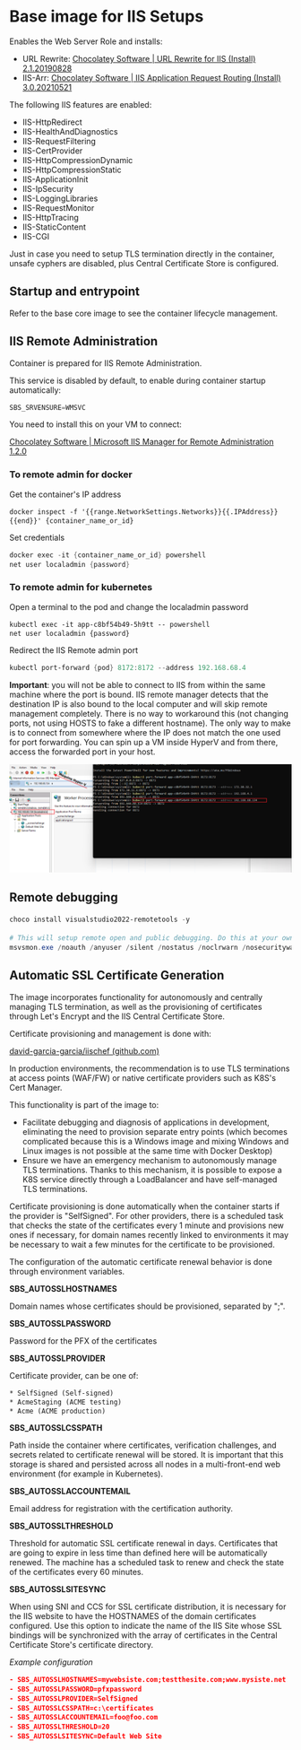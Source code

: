 # Base image for IIS Setups

Enables the Web Server Role and installs:

* URL Rewrite: [Chocolatey Software | URL Rewrite for IIS (Install) 2.1.20190828](https://community.chocolatey.org/packages/UrlRewrite)
* IIS-Arr: [Chocolatey Software | IIS Application Request Routing (Install) 3.0.20210521](https://community.chocolatey.org/packages/iis-arr)

The following IIS features are enabled:

* IIS-HttpRedirect
* IIS-HealthAndDiagnostics
* IIS-RequestFiltering
* IIS-CertProvider
* IIS-HttpCompressionDynamic
* IIS-HttpCompressionStatic
* IIS-ApplicationInit
* IIS-IpSecurity
* IIS-LoggingLibraries
* IIS-RequestMonitor
* IIS-HttpTracing
* IIS-StaticContent
* IIS-CGI

Just in case you need to setup TLS termination directly in the container, unsafe cyphers are disabled, plus Central Certificate Store is configured.

## Startup and entrypoint

Refer to the base core image to see the container lifecycle management.

## IIS Remote Administration

Container is prepared for IIS Remote Administration.

This service is disabled by default, to enable during container startup automatically:

```powershell
SBS_SRVENSURE=WMSVC
```

You need to install this on your VM to connect:

[Chocolatey Software | Microsoft IIS Manager for Remote Administration 1.2.0](https://community.chocolatey.org/packages/inetmgr)

### To remote admin for docker

Get the container's IP address

```
docker inspect -f '{{range.NetworkSettings.Networks}}{{.IPAddress}}{{end}}' {container_name_or_id}
```

Set credentials

```powershell
docker exec -it {container_name_or_id} powershell
net user localadmin {password}
```

### To remote admin for kubernetes

Open a terminal to the pod and change the localadmin password

```
kubectl exec -it app-c8bf54b49-5h9tt -- powershell
net user localadmin {password}
```

Redirect the IIS Remote admin port

```powershell
kubectl port-forward {pod} 8172:8172 --address 192.168.68.4
```

**Important**: you will not be able to connect to IIS from within the same machine where the port is bound. IIS remote manager detects that the destination IP is also bound to the local computer and will skip remote management completely. There is no way to workaround this (not changing ports, not using HOSTS to fake a different hostname). The only way to make is to connect from somewhere where the IP does not match the one used for port forwarding. You can spin up a VM inside HyperV and from there, access the forwarded port in your host.

![image-20240117144908714](readme_assets\img-remoteiis-hyperv)

## Remote debugging

```powershell
choco install visualstudio2022-remotetools -y

# This will setup remote open and public debugging. Do this at your own risk. If done under proper conditions, it is totally safe.
msvsmon.exe /noauth /anyuser /silent /nostatus /noclrwarn /nosecuritywarn /nofirewallwarn /nowowwarn /fallbackloadremotemanagedpdbs /timeout:2147483646
```

## Automatic SSL Certificate Generation

The image incorporates functionality for autonomously and centrally managing TLS termination, as well as the provisioning of certificates through Let's Encrypt and the IIS Central Certificate Store.

Certificate provisioning and management is done with:

[david-garcia-garcia/iischef (github.com)](https://github.com/david-garcia-garcia/iischef)

In production environments, the recommendation is to use TLS terminations at access points (WAF/FW) or native certificate providers such as K8S's Cert Manager.

This functionality is part of the image to:

* Facilitate debugging and diagnosis of applications in development, eliminating the need to provision separate entry points (which becomes complicated because this is a Windows image and mixing Windows and Linux images is not possible at the same time with Docker Desktop)
* Ensure we have an emergency mechanism to autonomously manage TLS terminations. Thanks to this mechanism, it is possible to expose a K8S service directly through a LoadBalancer and have self-managed TLS terminations.

Certificate provisioning is done automatically when the container starts if the provider is "SelfSigned". For other providers, there is a scheduled task that checks the state of the certificates every 1 minute and provisions new ones if necessary, for domain names recently linked to environments it may be necessary to wait a few minutes for the certificate to be provisioned.

The configuration of the automatic certificate renewal behavior is done through environment variables.

**SBS_AUTOSSLHOSTNAMES**

Domain names whose certificates should be provisioned, separated by ";".

**SBS_AUTOSSLPASSWORD**

Password for the PFX of the certificates

**SBS_AUTOSSLPROVIDER**

Certificate provider, can be one of:

	* SelfSigned (Self-signed)
	* AcmeStaging (ACME testing)
	* Acme (ACME production)

**SBS_AUTOSSLCSSPATH**

Path inside the container where certificates, verification challenges, and secrets related to certificate renewal will be stored. It is important that this storage is shared and persisted across all nodes in a multi-front-end web environment (for example in Kubernetes).

**SBS_AUTOSSLACCOUNTEMAIL**

Email address for registration with the certification authority.

**SBS_AUTOSSLTHRESHOLD**

Threshold for automatic SSL certificate renewal in days. Certificates that are going to expire in less time than defined here will be automatically renewed. The machine has a scheduled task to renew and check the state of the certificates every 60 minutes.

**SBS_AUTOSSLSITESYNC**

When using SNI and CCS for SSL certificate distribution, it is necessary for the IIS website to have the HOSTNAMES of the domain certificates configured. Use this option to indicate the name of the IIS Site whose SSL bindings will be synchronized with the array of certificates in the Central Certificate Store's certificate directory.

*Example configuration*

```json
- SBS_AUTOSSLHOSTNAMES=mywebsiste.com;testthesite.com;www.mysiste.net
- SBS_AUTOSSLPASSWORD=pfxpassword
- SBS_AUTOSSLPROVIDER=SelfSigned
- SBS_AUTOSSLCSSPATH=c:\certificates
- SBS_AUTOSSLACCOUNTEMAIL=foo@foo.com
- SBS_AUTOSSLTHRESHOLD=20
- SBS_AUTOSSLSITESYNC=Default Web Site
```

